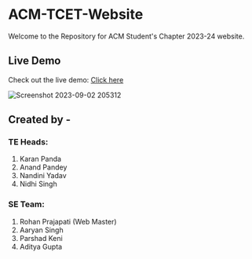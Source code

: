 # ACM-TCET-Website
 Welcome to the Repository for ACM Student's Chapter 2023-24 website. 

## Live Demo
Check out the live demo: [Click here](https://acm-tcet-website.netlify.app/)

![Screenshot 2023-09-02 205312](https://github.com/karan-panda/ACM-TCET-Website/assets/108183567/a0768a95-c0d5-428a-a8f1-630004943446)

## Created by - 
### TE Heads: 
1. Karan Panda
2. Anand Pandey
3. Nandini Yadav
4. Nidhi Singh

### SE Team:
1. Rohan Prajapati (Web Master)
2. Aaryan Singh
3. Parshad Keni
4. Aditya Gupta
